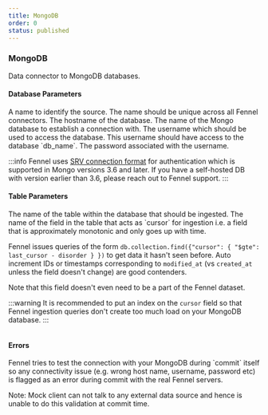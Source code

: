 ```yaml
---
title: MongoDB
order: 0
status: published
---
```

### MongoDB
Data connector to MongoDB databases.

#### Database Parameters
<Expandable title="name" type="str">
A name to identify the source. The name should be unique across all Fennel connectors.
</Expandable>

<Expandable title="host" type="str">
The hostname of the database.
</Expandable>

<Expandable title="db_name" type="str">
The name of the Mongo database to establish a connection with.
</Expandable>

<Expandable title="username" type="str | Secret">
The username which should be used to access the database. This username should 
have access to the database `db_name`.
</Expandable>

<Expandable title="password" type="str | Secret">
The password associated with the username.
</Expandable>

:::info
Fennel uses [SRV connection format](https://www.mongodb.com/docs/manual/reference/connection-string/#std-label-connections-dns-seedlist) 
for authentication which is supported in Mongo versions 3.6 and later. If you have 
a self-hosted DB with version earlier than 3.6, please reach out to Fennel support.
:::

#### Table Parameters
<Expandable title="table" type="str">
The name of the table within the database that should be ingested.
</Expandable>

<Expandable title="cursor" type="str">
The name of the field in the table that acts as `cursor` for ingestion i.e. 
a field that is approximately monotonic and only goes up with time. 

Fennel issues queries of the form `db.collection.find({"cursor": { "$gte": last_cursor - disorder } })`
to get data it hasn't seen before. Auto increment IDs or timestamps corresponding
to `modified_at` (vs `created_at` unless the field doesn't change) are good
contenders.

Note that this field doesn't even need to be a part of the Fennel dataset. 
</Expandable>

:::warning
It is recommended to put an index on the `cursor` field so that Fennel ingestion
queries don't create too much load on your MongoDB database.
:::

<pre snippet="api-reference/sources/sql#mongo_source"
    status="success" message="Sourcing dataset from a mongo collection">
</pre>

#### Errors
<Expandable title="Connectivity Issues">
Fennel tries to test the connection with your MongoDB during `commit` itself so any
connectivity issue (e.g. wrong host name, username, password etc) is flagged
as an error during commit with the real Fennel servers.

Note: Mock client can not talk to any external data source and hence is unable to
do this validation at commit time.
</Expandable>